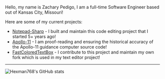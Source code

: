 Hello, my name is Zachary Pedigo, I am a full-time Software Engineer based out of Kansas City, Missouri!

Here are some of my current projects:
* [Notepad-Sharp](https://github.com/Hexman768/Notepad-Sharp) - I built and maintain this code editing project that I started 5+ years ago!
* [Apollo-11](https://github.com/chrislgarry/Apollo-11) - I am proof-reading and ensuring the historical accuracy of the Apollo-11 guidance computer source code!
* [FastColoredTextBox](https://github.com/PavelTorgashov/FastColoredTextBox) - I contribute to this project and maintain my own fork which is used in my text editor project!

___
![Hexman768's GitHub stats](https://github-readme-stats.vercel.app/api?username=Hexman768&show=reviews,prs_merged,prs_merged_percentage)
